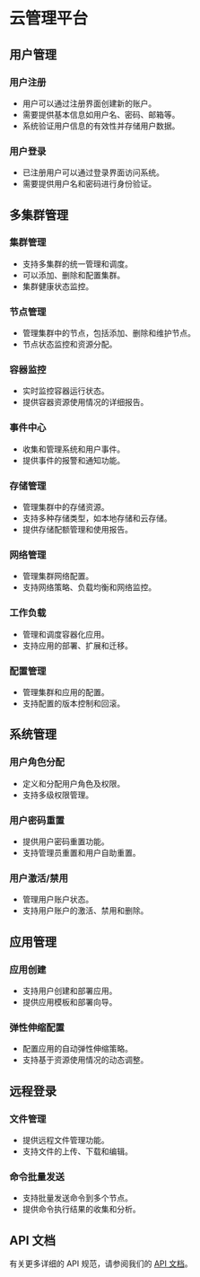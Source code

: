 # 云管理平台

## 用户管理

### 用户注册
- 用户可以通过注册界面创建新的账户。
- 需要提供基本信息如用户名、密码、邮箱等。
- 系统验证用户信息的有效性并存储用户数据。

### 用户登录
- 已注册用户可以通过登录界面访问系统。
- 需要提供用户名和密码进行身份验证。

## 多集群管理

### 集群管理
- 支持多集群的统一管理和调度。
- 可以添加、删除和配置集群。
- 集群健康状态监控。

### 节点管理
- 管理集群中的节点，包括添加、删除和维护节点。
- 节点状态监控和资源分配。

### 容器监控
- 实时监控容器运行状态。
- 提供容器资源使用情况的详细报告。

### 事件中心
- 收集和管理系统和用户事件。
- 提供事件的报警和通知功能。

### 存储管理
- 管理集群中的存储资源。
- 支持多种存储类型，如本地存储和云存储。
- 提供存储配额管理和使用报告。

### 网络管理
- 管理集群网络配置。
- 支持网络策略、负载均衡和网络监控。

### 工作负载
- 管理和调度容器化应用。
- 支持应用的部署、扩展和迁移。

### 配置管理
- 管理集群和应用的配置。
- 支持配置的版本控制和回滚。

## 系统管理

### 用户角色分配
- 定义和分配用户角色及权限。
- 支持多级权限管理。

### 用户密码重置
- 提供用户密码重置功能。
- 支持管理员重置和用户自助重置。

### 用户激活/禁用
- 管理用户账户状态。
- 支持用户账户的激活、禁用和删除。

## 应用管理

### 应用创建
- 支持用户创建和部署应用。
- 提供应用模板和部署向导。

### 弹性伸缩配置
- 配置应用的自动弹性伸缩策略。
- 支持基于资源使用情况的动态调整。

## 远程登录

### 文件管理
- 提供远程文件管理功能。
- 支持文件的上传、下载和编辑。

### 命令批量发送
- 支持批量发送命令到多个节点。
- 提供命令执行结果的收集和分析。

## API 文档

有关更多详细的 API 规范，请参阅我们的 [API 文档](./doc/API/kubernetes_management_system.openapi.html)。
